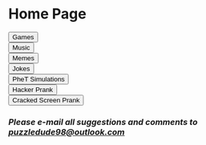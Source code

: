 <html>
<h1>
Home Page
</h1>
 <button onclick="window.location.href = 'games';">Games</button>
 <br>
 <button onclick="window.location.href = 'music';">Music</button>
 <br>
 <button onclick="window.location.href = 'memes';">Memes</button>
 <br>
<button onclick="window.location.href = 'jokes';">Jokes</button>
<br>
<button onclick="window.location.href = 'simulation';">PheT Simulations</button>
<br> 
<button onclick="window.location.href = 'http://www.geekprank.com/hacker/';">Hacker Prank</button>
  <br>
  <button onclick="window.location.href = 'http://www.geekprank.com/cracked-screen/';">Cracked Screen Prank</button>
 <br>
 <h3><i>Please e-mail all suggestions and comments to <a href="mailto:puzzledude98@outlook.com?subject=Suggestion/Comment">puzzledude98@outlook.com</a></i></h3>
</html>
